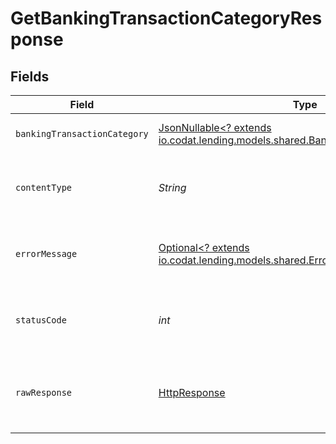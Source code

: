 # GetBankingTransactionCategoryResponse


## Fields

| Field                                                                                                                                                                      | Type                                                                                                                                                                       | Required                                                                                                                                                                   | Description                                                                                                                                                                | Example                                                                                                                                                                    |
| -------------------------------------------------------------------------------------------------------------------------------------------------------------------------- | -------------------------------------------------------------------------------------------------------------------------------------------------------------------------- | -------------------------------------------------------------------------------------------------------------------------------------------------------------------------- | -------------------------------------------------------------------------------------------------------------------------------------------------------------------------- | -------------------------------------------------------------------------------------------------------------------------------------------------------------------------- |
| `bankingTransactionCategory`                                                                                                                                               | [JsonNullable<? extends io.codat.lending.models.shared.BankingTransactionCategory>](../../models/shared/BankingTransactionCategory.md)                                     | :heavy_minus_sign:                                                                                                                                                         | Success                                                                                                                                                                    | {"id":"auto-and-transport","name":"Auto & Transport","hasChildren":true,"status":"Active","modifiedDate":"2022-05-23T16:32:50","sourceModifiedDate":"2021-04-24T07:59:10"} |
| `contentType`                                                                                                                                                              | *String*                                                                                                                                                                   | :heavy_check_mark:                                                                                                                                                         | HTTP response content type for this operation                                                                                                                              |                                                                                                                                                                            |
| `errorMessage`                                                                                                                                                             | [Optional<? extends io.codat.lending.models.shared.ErrorMessage>](../../models/shared/ErrorMessage.md)                                                                     | :heavy_minus_sign:                                                                                                                                                         | Your API request was not properly authorized.                                                                                                                              |                                                                                                                                                                            |
| `statusCode`                                                                                                                                                               | *int*                                                                                                                                                                      | :heavy_check_mark:                                                                                                                                                         | HTTP response status code for this operation                                                                                                                               |                                                                                                                                                                            |
| `rawResponse`                                                                                                                                                              | [HttpResponse<InputStream>](https://docs.oracle.com/en/java/javase/11/docs/api/java.net.http/java/net/http/HttpResponse.html)                                              | :heavy_check_mark:                                                                                                                                                         | Raw HTTP response; suitable for custom response parsing                                                                                                                    |                                                                                                                                                                            |